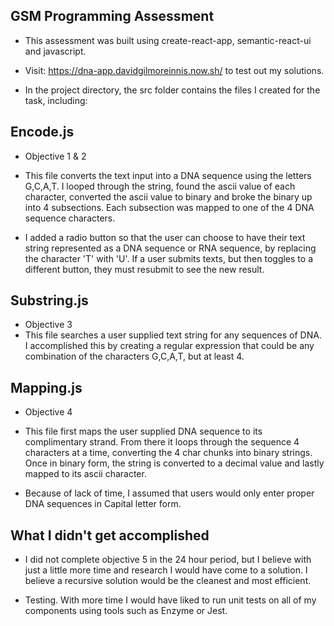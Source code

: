 

## GSM Programming Assessment

* This assessment was built using create-react-app, semantic-react-ui and javascript.

* Visit: https://dna-app.davidgilmoreinnis.now.sh/ to test out my solutions. 

* In the project directory, the src folder contains the files I created for the task, including:

## Encode.js
* Objective 1 & 2

* This file converts the text input into a DNA sequence using the letters G,C,A,T. I looped through the string, found the ascii value of each character, converted the ascii value to binary and broke the binary up into 4 subsections. Each subsection was mapped to one of the 4 DNA sequence characters.

* I added a radio button so that the user can choose to have their text string represented as a DNA sequence or RNA sequence, by replacing the character 'T' with 'U'. If a user submits texts, but then toggles to a different button, they must resubmit to see the new result.

## Substring.js 
* Objective 3
* This file searches a user supplied text string for any sequences of DNA. I accomplished this by creating a regular expression that could be any combination of the characters G,C,A,T, but at least 4. 

## Mapping.js
* Objective 4

* This file first maps the user supplied DNA sequence to its complimentary strand. From there it loops through the sequence 4 characters at a time, converting the 4 char chunks into binary strings. Once in binary form, the string is converted to a decimal value and lastly mapped to its ascii character.

* Because of lack of time, I assumed that users would only enter proper DNA sequences in Capital letter form. 

## What I didn't get accomplished

* I did not complete objective 5 in the 24 hour period, but I believe with just a little more time and research I would have come to a solution. I believe a recursive solution would be the cleanest and most efficient. 

* Testing. With more time I would have liked to run unit tests on all of my components using tools such as Enzyme or Jest. 
